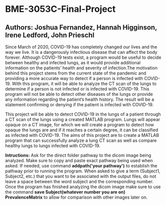 # BME-3053C-Final-Project
## Authors: Joshua Fernandez, Hannah Higginson, Irene Ledford, John Prieschl
Since March of 2020, COVID-19 has completely changed our lives and the way we live. It is a dangerously infectious disease that can affect the body forever. Although COVID-19 tests exist, a program would be useful to decide between healthy and infected lungs, as it would provide additional information on the patients’ health and severity of infection.The motivation behind this project stems from the current state of the pandemic and providing a more accurate way to detect if a person is infected with COVID-19. With this program, it will be able to analyze the CT scan of the lungs to determine if a person is not infected or is infected with COVID-19. This program will not be able to detect other diseases of the lungs or provide any information regarding the patient’s health history. The result will be a statement confirming or denying if the patient is infected with COVID-19.



This project will be able to detect COVID-19 in the lungs of a patient through a CT scan of the lungs using a created MATLAB program. Lungs will appear opaque on a CT image, for which we will create a program to detect how opaque the lungs are and if it reaches a certain degree, it can be classified as infected with COVID-19. The aims of this project are to create a MATLAB program that can successfully analyze a lung CT scan as well as compare healthy lungs to lungs infected with COVID-19.



**Intructions:** Ask for the direct folder pathway to the dicom image being analyzed. Make sure to copy and paste exact pathway being used when asked. If needed, use command **addpath('your pathway')** to establish the pathway prior to running the program. When asked to give a term (Subject1, Subject2, etc.) that you want to be associated with the output files, do not leave a space between the word subject and the corresponding number. Once the program has finished analyzing the dicom image make sure to use the command              **save Subject(whatever number you are on) PrevalenceMatrix** to allow for comparison with other images later on. 
